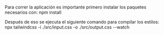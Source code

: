 Para correr la aplicación es importante primero instalar los paquetes necesarios con: npm install

Después de eso se ejecuta el siguiente comando para compilar los estilos: npx tailwindcss -i ./src/input.css -o ./src/output.css --watch

